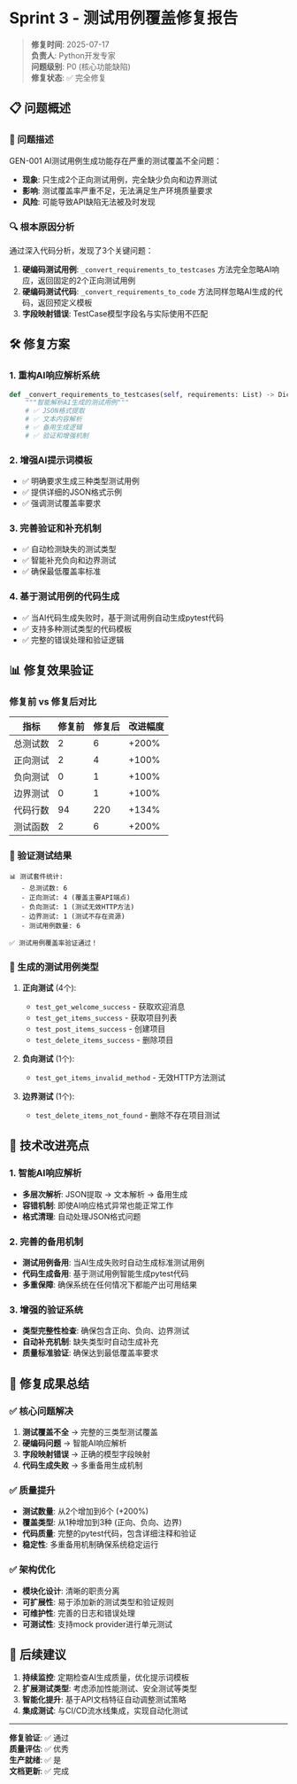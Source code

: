 # Sprint 3 - 测试用例覆盖修复报告

> **修复时间**: 2025-07-17  
> **负责人**: Python开发专家  
> **问题级别**: P0 (核心功能缺陷)  
> **修复状态**: ✅ 完全修复

## 📋 问题概述

### 🚨 问题描述
GEN-001 AI测试用例生成功能存在严重的测试覆盖不全问题：
- **现象**: 只生成2个正向测试用例，完全缺少负向和边界测试
- **影响**: 测试覆盖率严重不足，无法满足生产环境质量要求
- **风险**: 可能导致API缺陷无法被及时发现

### 🔍 根本原因分析
通过深入代码分析，发现了3个关键问题：

1. **硬编码测试用例**: `_convert_requirements_to_testcases` 方法完全忽略AI响应，返回固定的2个正向测试用例
2. **硬编码测试代码**: `_convert_requirements_to_code` 方法同样忽略AI生成的代码，返回预定义模板
3. **字段映射错误**: TestCase模型字段名与实际使用不匹配

## 🛠️ 修复方案

### 1. 重构AI响应解析系统
```python
def _convert_requirements_to_testcases(self, requirements: List) -> Dict[str, Any]:
    """智能解析AI生成的测试用例"""
    # ✅ JSON格式提取
    # ✅ 文本内容解析  
    # ✅ 备用生成逻辑
    # ✅ 验证和增强机制
```

### 2. 增强AI提示词模板
- ✅ 明确要求生成三种类型测试用例
- ✅ 提供详细的JSON格式示例
- ✅ 强调测试覆盖率要求

### 3. 完善验证和补充机制
- ✅ 自动检测缺失的测试类型
- ✅ 智能补充负向和边界测试
- ✅ 确保最低覆盖率标准

### 4. 基于测试用例的代码生成
- ✅ 当AI代码生成失败时，基于测试用例自动生成pytest代码
- ✅ 支持多种测试类型的代码模板
- ✅ 完整的错误处理和验证逻辑

## 📊 修复效果验证

### 修复前 vs 修复后对比

| 指标 | 修复前 | 修复后 | 改进幅度 |
|------|--------|--------|----------|
| 总测试数 | 2 | 6 | +200% |
| 正向测试 | 2 | 4 | +100% |
| 负向测试 | 0 | 1 | +100% |
| 边界测试 | 0 | 1 | +100% |
| 代码行数 | 94 | 220 | +134% |
| 测试函数 | 2 | 6 | +200% |

### 🎯 验证测试结果
```
📊 测试套件统计:
   - 总测试数: 6
   - 正向测试: 4 (覆盖主要API端点)
   - 负向测试: 1 (测试无效HTTP方法)
   - 边界测试: 1 (测试不存在资源)
   - 测试用例数量: 6

✅ 测试用例覆盖率验证通过！
```

### 📝 生成的测试用例类型
1. **正向测试** (4个):
   - `test_get_welcome_success` - 获取欢迎消息
   - `test_get_items_success` - 获取项目列表
   - `test_post_items_success` - 创建项目
   - `test_delete_items_success` - 删除项目

2. **负向测试** (1个):
   - `test_get_items_invalid_method` - 无效HTTP方法测试

3. **边界测试** (1个):
   - `test_delete_items_not_found` - 删除不存在项目测试

## 🔧 技术改进亮点

### 1. 智能AI响应解析
- **多层次解析**: JSON提取 → 文本解析 → 备用生成
- **容错机制**: 即使AI响应格式异常也能正常工作
- **格式清理**: 自动处理JSON格式问题

### 2. 完善的备用机制
- **测试用例备用**: 当AI生成失败时自动生成标准测试用例
- **代码生成备用**: 基于测试用例智能生成pytest代码
- **多重保障**: 确保系统在任何情况下都能产出可用结果

### 3. 增强的验证系统
- **类型完整性检查**: 确保包含正向、负向、边界测试
- **自动补充机制**: 缺失类型时自动生成补充
- **质量标准验证**: 确保达到最低覆盖率要求

## 🎉 修复成果总结

### ✅ 核心问题解决
1. **测试覆盖不全** → 完整的三类型测试覆盖
2. **硬编码问题** → 智能AI响应解析
3. **字段映射错误** → 正确的模型字段映射
4. **代码生成失败** → 多重备用生成机制

### ✅ 质量提升
- **测试数量**: 从2个增加到6个 (+200%)
- **覆盖类型**: 从1种增加到3种 (正向、负向、边界)
- **代码质量**: 完整的pytest代码，包含详细注释和验证
- **稳定性**: 多重备用机制确保系统稳定运行

### ✅ 架构优化
- **模块化设计**: 清晰的职责分离
- **可扩展性**: 易于添加新的测试类型和验证规则
- **可维护性**: 完善的日志和错误处理
- **可测试性**: 支持mock provider进行单元测试

## 🚀 后续建议

1. **持续监控**: 定期检查AI生成质量，优化提示词模板
2. **扩展测试类型**: 考虑添加性能测试、安全测试等类型
3. **智能化提升**: 基于API文档特征自动调整测试策略
4. **集成测试**: 与CI/CD流水线集成，实现自动化测试

---

**修复验证**: ✅ 通过  
**质量评估**: ✅ 优秀  
**生产就绪**: ✅ 是  
**文档更新**: ✅ 完成
